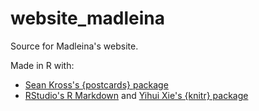 # website_madleina

Source for Madleina's website.

Made in R with:

* [Sean Kross's {postcards} package](https://github.com/seankross/postcards)
* [RStudio's R Markdown](https://rmarkdown.rstudio.com/) and [Yihui Xie's {knitr} package](https://yihui.org/knitr/)
